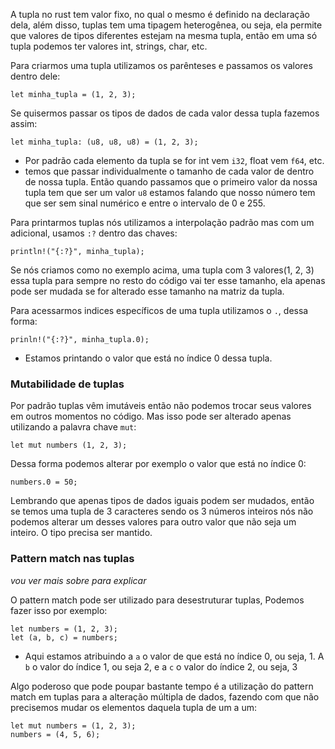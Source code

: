 A tupla no rust tem valor fixo, no qual o mesmo é definido na declaração dela, além disso, tuplas tem uma tipagem heterogênea, ou seja, ela permite que valores de tipos diferentes estejam na mesma tupla, então em uma só tupla podemos ter valores int, strings, char, etc.

Para criarmos uma tupla utilizamos os parênteses e passamos os valores dentro dele:
```
let minha_tupla = (1, 2, 3);
```

Se quisermos passar os tipos de dados de cada valor dessa tupla fazemos assim:
```
let minha_tupla: (u8, u8, u8) = (1, 2, 3);
```
- Por padrão cada elemento da tupla se for int vem `i32`, float vem `f64`, etc. 
- temos que passar individualmente o tamanho de cada valor de dentro de nossa tupla. Então quando passamos que o primeiro valor da nossa tupla tem que ser um valor `u8` estamos falando que nosso número tem que ser sem sinal numérico e entre o intervalo de 0 e 255.

Para printarmos tuplas nós utilizamos a interpolação padrão mas com um adicional, usamos `:?` dentro das chaves:
```
println!("{:?}", minha_tupla);
```

Se nós criamos como no exemplo acima, uma tupla com 3 valores(1, 2, 3) essa tupla para sempre no resto do código vai ter esse tamanho, ela apenas pode ser mudada se for alterado esse tamanho na matriz da tupla. 

Para acessarmos indices específicos de uma tupla utilizamos o `.`, dessa forma: 
```
prinln!("{:?}", minha_tupla.0);
```
- Estamos printando o valor que está no índice 0 dessa tupla. 

### Mutabilidade de tuplas
Por padrão tuplas vêm imutáveis então não podemos trocar seus valores em outros momentos no código. Mas isso pode ser alterado apenas utilizando a palavra chave `mut`:
```
let mut numbers (1, 2, 3);
```

Dessa forma podemos alterar por exemplo o valor que está no índice 0:
```
numbers.0 = 50;
```

Lembrando que apenas tipos de dados iguais podem ser mudados, então se temos uma tupla de 3 caracteres sendo os 3 números inteiros nós não podemos alterar um desses valores para outro valor que não seja um inteiro. O tipo precisa ser mantido.

### Pattern match nas tuplas
*vou ver mais sobre para explicar*

O pattern match pode ser utilizado para desestruturar tuplas, Podemos fazer isso por exemplo:
```
let numbers = (1, 2, 3);
let (a, b, c) = numbers;
```
- Aqui estamos atribuindo a `a` o valor de que está no índice 0, ou seja, 1. A `b` o valor do índice 1, ou seja 2, e a `c` o valor do índice 2, ou seja, 3


Algo poderoso que pode poupar bastante tempo é a utilização do pattern match em tuplas para a alteração múltipla de dados, fazendo com que não precisemos mudar os elementos daquela tupla de um a um:
```
let mut numbers = (1, 2, 3);
numbers = (4, 5, 6);
```